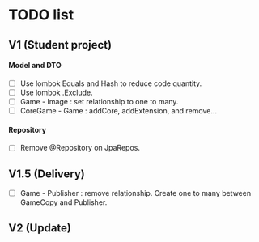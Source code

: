 # TODO list

## V1 (Student project)
 
#### Model and DTO
- [ ] Use lombok Equals and Hash to reduce code quantity.
- [ ] Use lombok .Exclude.
- [ ] Game - Image : set relationship to one to many.
- [ ] CoreGame - Game : addCore, addExtension, and remove...
#### Repository
- [ ] Remove @Repository on JpaRepos.
## V1.5 (Delivery)
- [ ] Game - Publisher : remove relationship. Create one to many between GameCopy and Publisher.

## V2 (Update)
